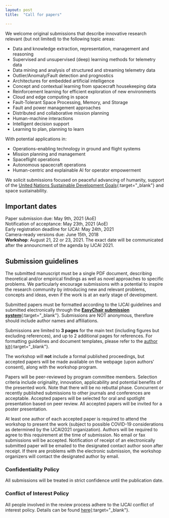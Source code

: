 ```yaml
---
layout: post
title:  "Call for papers"

---
```



We welcome original submissions that describe innovative research relevant (but not limited) to the following topic areas:

- Data and knowledge extraction, representation, management and reasoning
- Supervised and unsupervised (deep) learning methods for telemetry data
- Data mining and analysis of structured and streaming telemetry data
- Outlier/Anomaly/Fault detection and prognostics
- Architectures for embedded artificial intelligence
- Concept and contextual learning from spacecraft housekeeping data
- Reinforcement learning for efficient exploration of new environments
- Cloud and edge computing in space
- Fault-Tolerant Space Processing, Memory, and Storage
- Fault and power management approaches
- Distributed and collaborative mission planning
- Human-machine interactions
- Intelligent decision support
- Learning to plan, planning to learn

With potential applications in:

- Operations-enabling technology in ground and flight systems
- Mission planning and management
- Spaceflight operations
- Autonomous spacecraft operations
- Human-centric and explainable AI for operator empowerment

We solicit submissions focused on peaceful advancing of humanity, support of the [United Nations Sustainable Development Goals](https://sdgs.un.org/goals){:target="_blank"} and space sustainability.


## Important dates

Paper submission due: May 9th, 2021 (AoE)<br/>
Notification of acceptance: May 23th, 2021 (AoE)<br/>
Early registration deadline for IJCAI: May 24th, 2021<br/>
Camera-ready versions due: June 15th, 2018<br/>
**Workshop**: August 21, 22 or 23, 2021.
The exact date will be communicated after the announcment of the agenda by IJCAI 2021.


## Submission guidelines

<!-- [**Submission site**](https://easychair.org/my/conference?conf=ai4spacecraft){:target="_blank"} -->

The submitted manuscript must be a single PDF document, describing theoretical and/or empirical findings as well as novel approaches to specific problems. We particularly encourage submissions with a potential to inspire the research community by introducing new and relevant problems, concepts and ideas, even if the work is at an early stage of development.

Submitted papers must be formatted according to the IJCAI guidelines and submitted electronically through the [**EasyChair submission system**](https://easychair.org/my/conference?conf=ai4spacecraft){:target="_blank"}. Submissions are NOT anonymous, therefore should include author names and affiliations.


Submissions are limited to **3 pages** for the main text (including figures but excluding references), and up to 2 additional pages for references. For formatting guidelines and document templates, please refer to the [author kit](http://www.ijcai.org/authors_kit){:target="_blank"}.


The workshop will **not** include a formal published proceedings, but accepted papers will be made available on the webpage (upon authors' consent), along with the workshop program. 


Papers will be peer-reviewed by program committee members. Selection criteria include originality, innovation, applicability and potential benefits of the presented work. Note that there will be no rebuttal phase. Concurrent or recently published submissions to other journals and conferences are acceptable. 
Accepted papers will be selected for oral and spotlight presentation based on peer review. All accepted papers will be invited for a poster presentation.

At least one author of each accepted paper is required to attend the workshop to present the work (subject to possible COVID-19 considerations as determined by the IJCAI2021 organization). Authors will be required to agree to this requirement at the time of submission. No email or fax submissions will be accepted. Notification of receipt of an electronically submitted paper will be emailed to the designated contact author soon after receipt. If there are problems with the electronic submission, the workshop organizers will contact the designated author by email.


### Confidentiality Policy
All submissions will be treated in strict confidence until the publication date.

### Conflict of Interest Policy
All people involved in the review process adhere to the IJCAI conflict of interest policy. Details can be found [here]( http://ijcai.org/){:target="_blank"}.
